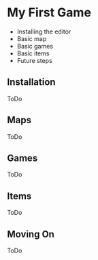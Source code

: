 # My First Game

- Installing the editor
- Basic map
- Basic games
- Basic items
- Future steps

## Installation

ToDo

## Maps

ToDo

## Games

ToDo

## Items

ToDo

## Moving On

ToDo

